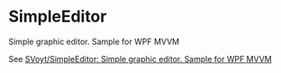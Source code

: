 SimpleEditor
============

Simple graphic editor. Sample for WPF MVVM


See <a href="https://github.com/SVoyt/SimpleEditor/">SVoyt/SimpleEditor: Simple graphic editor. Sample for WPF MVVM</a>


